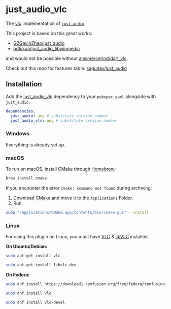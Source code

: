# just_audio_vlc

The [vlc](https://github.com/alexmercerind/dart_vlc) implementation of [`just_audio`](https://github.com/ryanheise/just_audio).

This project is based on this great works:

- [GZGavinZhao/just_audio](https://github.com/GZGavinZhao/just_audio)
- [bdlukaa/just_audio_libwinmedia](https://github.com/bdlukaa/just_audio_libwinmedia)

and would not be possible without [alexmercerind/dart_vlc](https://github.com/alexmercerind/dart_vlc).

Check out this repo for features table: [sagudev/just_audio](https://github.com/sagudev/just_audio/tree/vlc/just_audio)

## Installation

Add the [just_audio_vlc](https://pub.dev/packages/just_audio_libwinmedia) dependency to your `pubspec.yaml` alongside with `just_audio`:

```yaml
dependencies:
  just_audio: any # substitute version number
  just_audio_vlc: any # substitute version number
```

### Windows

Everything is already set up.

### macOS

To run on macOS, install CMake through [Homebrew](https://brew.sh):

```bash
brew install cmake
```

If you encounter the error `cmake: command not found` during archiving:

1. Download [CMake](https://cmake.org/download/) and move it to the `Applications` Folder.
2. Run:

```bash
sudo "/Applications/CMake.app/Contents/bin/cmake-gui" --install
```

### Linux

For using this plugin on Linux, you must have [VLC](https://www.videolan.org) & [libVLC](https://www.videolan.org/vlc/libvlc.html) installed.

**On Ubuntu/Debian:**

```bash
sudo apt-get install vlc
```

```bash
sudo apt-get install libvlc-dev
```

**On Fedora:**

```bash
sudo dnf install https://download1.rpmfusion.org/free/fedora/rpmfusion-free-release-$(rpm -E %fedora).noarch.rpm
```

```bash
sudo dnf install vlc
```

```bash
sudo dnf install vlc-devel
```
